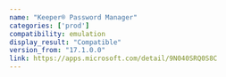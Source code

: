 ```yaml
---
name: "Keeper® Password Manager"
categories: ['prod']
compatibility: emulation
display_result: "Compatible"
version_from: "17.1.0.0"
link: https://apps.microsoft.com/detail/9N040SRQ0S8C
---
```

